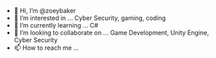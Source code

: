 - 👋 Hi, I’m @zoeybaker
- 👀 I’m interested in ... Cyber Security, gaming, coding
- 🌱 I’m currently learning ... C#
- 💞️ I’m looking to collaborate on ... Game Development, Unity Engine, Cyber Security
- 📫 How to reach me ... 

<!---
zoeybaker/zoeybaker is a ✨ special ✨ repository because its `README.md` (this file) appears on your GitHub profile.
You can click the Preview link to take a look at your changes.
--->
